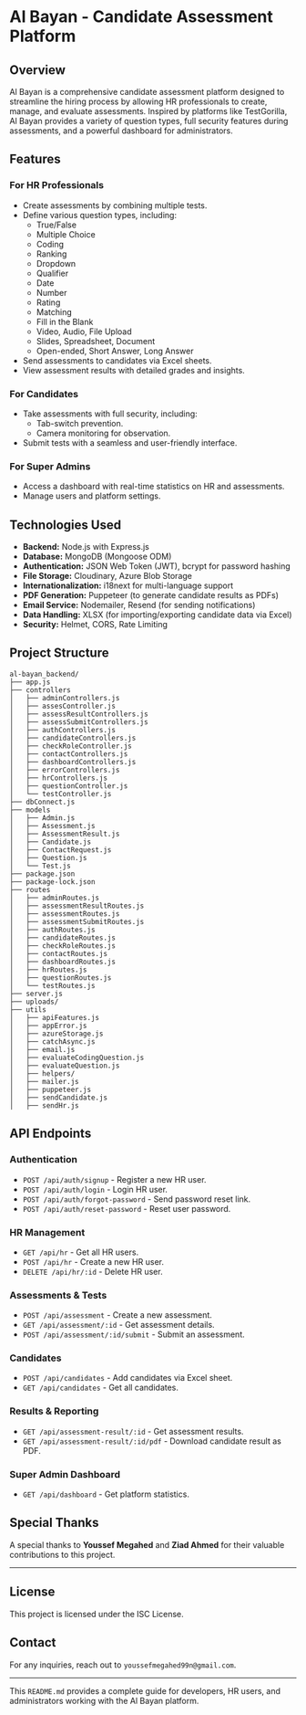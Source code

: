 # Al Bayan - Candidate Assessment Platform

## Overview
Al Bayan is a comprehensive candidate assessment platform designed to streamline the hiring process by allowing HR professionals to create, manage, and evaluate assessments. Inspired by platforms like TestGorilla, Al Bayan provides a variety of question types, full security features during assessments, and a powerful dashboard for administrators.

## Features
### **For HR Professionals**
- Create assessments by combining multiple tests.
- Define various question types, including:
  - True/False
  - Multiple Choice
  - Coding
  - Ranking
  - Dropdown
  - Qualifier
  - Date
  - Number
  - Rating
  - Matching
  - Fill in the Blank
  - Video, Audio, File Upload
  - Slides, Spreadsheet, Document
  - Open-ended, Short Answer, Long Answer
- Send assessments to candidates via Excel sheets.
- View assessment results with detailed grades and insights.

### **For Candidates**
- Take assessments with full security, including:
  - Tab-switch prevention.
  - Camera monitoring for observation.
- Submit tests with a seamless and user-friendly interface.

### **For Super Admins**
- Access a dashboard with real-time statistics on HR and assessments.
- Manage users and platform settings.

## Technologies Used
- **Backend:** Node.js with Express.js
- **Database:** MongoDB (Mongoose ODM)
- **Authentication:** JSON Web Token (JWT), bcrypt for password hashing
- **File Storage:** Cloudinary, Azure Blob Storage
- **Internationalization:** i18next for multi-language support
- **PDF Generation:** Puppeteer (to generate candidate results as PDFs)
- **Email Service:** Nodemailer, Resend (for sending notifications)
- **Data Handling:** XLSX (for importing/exporting candidate data via Excel)
- **Security:** Helmet, CORS, Rate Limiting

## Project Structure
```
al-bayan_backend/
├── app.js
├── controllers
│   ├── adminControllers.js
│   ├── assesController.js
│   ├── assessResultControllers.js
│   ├── assessSubmitControllers.js
│   ├── authControllers.js
│   ├── candidateControllers.js
│   ├── checkRoleController.js
│   ├── contactControllers.js
│   ├── dashboardControllers.js
│   ├── errorControllers.js
│   ├── hrControllers.js
│   ├── questionController.js
│   └── testController.js
├── dbConnect.js
├── models
│   ├── Admin.js
│   ├── Assessment.js
│   ├── AssessmentResult.js
│   ├── Candidate.js
│   ├── ContactRequest.js
│   ├── Question.js
│   └── Test.js
├── package.json
├── package-lock.json
├── routes
│   ├── adminRoutes.js
│   ├── assessmentResultRoutes.js
│   ├── assessmentRoutes.js
│   ├── assessmentSubmitRoutes.js
│   ├── authRoutes.js
│   ├── candidateRoutes.js
│   ├── checkRoleRoutes.js
│   ├── contactRoutes.js
│   ├── dashboardRoutes.js
│   ├── hrRoutes.js
│   ├── questionRoutes.js
│   └── testRoutes.js
├── server.js
├── uploads/
├── utils
│   ├── apiFeatures.js
│   ├── appError.js
│   ├── azureStorage.js
│   ├── catchAsync.js
│   ├── email.js
│   ├── evaluateCodingQuestion.js
│   ├── evaluateQuestion.js
│   ├── helpers/
│   ├── mailer.js
│   ├── puppeteer.js
│   ├── sendCandidate.js
│   ├── sendHr.js
```

## API Endpoints
### **Authentication**
- `POST /api/auth/signup` - Register a new HR user.
- `POST /api/auth/login` - Login HR user.
- `POST /api/auth/forgot-password` - Send password reset link.
- `POST /api/auth/reset-password` - Reset user password.

### **HR Management**
- `GET /api/hr` - Get all HR users.
- `POST /api/hr` - Create a new HR user.
- `DELETE /api/hr/:id` - Delete HR user.

### **Assessments & Tests**
- `POST /api/assessment` - Create a new assessment.
- `GET /api/assessment/:id` - Get assessment details.
- `POST /api/assessment/:id/submit` - Submit an assessment.

### **Candidates**
- `POST /api/candidates` - Add candidates via Excel sheet.
- `GET /api/candidates` - Get all candidates.

### **Results & Reporting**
- `GET /api/assessment-result/:id` - Get assessment results.
- `GET /api/assessment-result/:id/pdf` - Download candidate result as PDF.

### **Super Admin Dashboard**
- `GET /api/dashboard` - Get platform statistics.

## Special Thanks
A special thanks to **Youssef Megahed** and **Ziad Ahmed** for their valuable contributions to this project.

---

## License
This project is licensed under the ISC License.

## Contact
For any inquiries, reach out to `youssefmegahed99n@gmail.com`.

---

This `README.md` provides a complete guide for developers, HR users, and administrators working with the Al Bayan platform.


